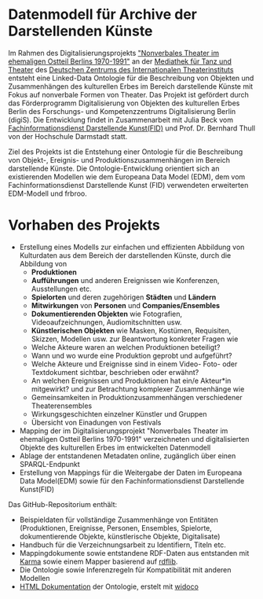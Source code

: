 Datenmodell für Archive der Darstellenden Künste
===================
Im Rahmen des Digitalisierungsprojekts [\"Nonverbales Theater im ehemaligen Ostteil Berlins 1970-1991\"](http://www.mimecentrum.iti-germany.de/nonverbalestheater) an der [Mediathek für Tanz und Theater](https://mimecentrum.iti-germany.de/de/mediathek) des [Deutschen Zentrums des Internationalen Theaterinstituts](https://www.iti-germany.de/home/) entsteht eine Linked-Data Ontologie für die Beschreibung von Objekten und Zusammenhängen des kulturellen Erbes im Bereich darstellende Künste mit Fokus auf nonverbale Formen von Theater. Das Projekt ist gefördert durch das Förderprogramm Digitalisierung von Objekten des kulturellen Erbes Berlin des Forschungs- und Kompetenzzentrums Digitalisierung Berlin (digiS). Die Entwicklung findet in Zusammenarbeit mit Julia Beck vom [Fachinformationsdienst Darstellende Kunst(FID)](https://www.performing-arts.eu/) und Prof. Dr. Bernhard Thull von der Hochschule Darmstadt statt.

Ziel des Projekts ist die Entstehung einer Ontologie für die Beschreibung von Objekt-, Ereignis- und Produktionszusammenhängen im Bereich darstellende Künste. Die Ontologie-Entwicklung orientiert sich an existierenden Modellen wie dem Europeana Data Model (EDM), dem vom Fachinformationsdienst Darstellende Kunst (FID) verwendeten erweiterten EDM-Modell und frbroo.


Vorhaben des Projekts
===================
* Erstellung eines Modells zur einfachen und effizienten Abbildung von Kulturdaten aus dem Bereich der darstellenden Künste,
  durch die Abbildung von
  * **Produktionen**
  * **Aufführungen** und anderen Ereignissen wie Konferenzen, Ausstellungen etc.
  * **Spielorten** und deren zugehörigen **Städten** und  **Ländern**
  * **Mitwirkungen** von **Personen** und **Companies/Ensembles**
  * **Dokumentierenden Objekten** wie Fotografien, Videoaufzeichnungen, Audiomitschnitten usw.
  * **Künstlerischen Objekten** wie Masken, Kostümen, Requisiten, Skizzen, Modellen usw.
  zur Beantwortung konkreter Fragen wie
  * Welche Akteure waren an welchen Produktionen beteiligt?
  * Wann und wo wurde eine Produktion geprobt und aufgeführt?
  * Welche Akteure und Ereignisse sind in einem Video- Foto- oder Textdokument sichtbar, beschrieben oder erwähnt?
  * An welchen Ereignissen und Produktionen hat ein/e Akteur*in mitgewirkt?
  und zur Betrachtung komplexer Zusammenhänge wie
  * Gemeinsamkeiten in Produktionzusammenhängen verschiedener Theaterensembles
  * Wirkungsgeschichten einzelner Künstler und Gruppen
  * Übersicht von Einadungen von Festivals
* Mapping der im Digitalisierungsprojekt \"Nonverbales Theater im ehemaligen Ostteil Berlins 1970-1991\" verzeichneten und digitalisierten Objekte des kulturellen Erbes im entwickelten Datenmodell
* Ablage der entstandenen Metadaten online, zugänglich über einen SPARQL-Endpunkt
* Erstellung von Mappings für die Weitergabe der Daten im Europeana Data Model(EDM) sowie für den Fachinformationsdienst Darstellende Kunst(FID)

Das GitHub-Repositorium enthält:
* Beispieldaten für vollständige Zusammenhänge von Entitäten (Produktionen, Ereignisse, Personen, Ensembles, Spielorte, dokumentierende Objekte, künstlerische Objekte, Digitalisate)
* Handbuch für die Verzeichnungsarbeit zu Identifiern, Titeln etc.
* Mappingdokumente sowie entstandene RDF-Daten aus entstanden mit [Karma](https://github.com/usc-isi-i2/Web-Karma) sowie einem Mapper basierend auf [rdflib](https://github.com/RDFLib/rdflib).
* Die Ontologie sowie Inferenzregeln für Kompatibilität mit anderen Modellen
* [HTML Dokumentation](https://mawittbe.github.io/NVT_Data-Model/index-en.html) der Ontologie, erstelt mit [widoco](https://github.com/dgarijo/Widoco)
